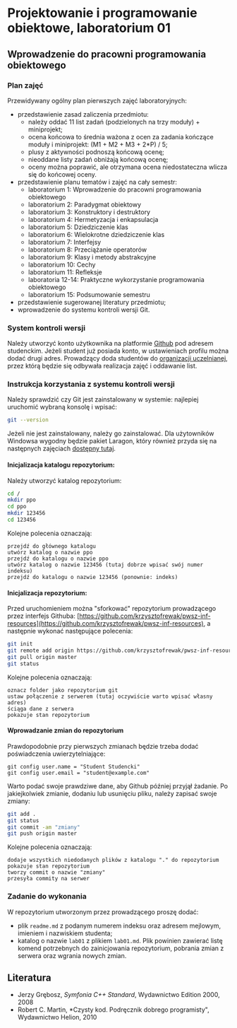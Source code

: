 # Projektowanie i programowanie obiektowe, laboratorium 01

## Wprowadzenie do pracowni programowania obiektowego

### Plan zajęć
Przewidywany ogólny plan pierwszych zajęć laboratoryjnych:
* przedstawienie zasad zaliczenia przedmiotu:
  * należy oddać 11 list zadań (podzielonych na trzy moduły) + miniprojekt;
  * ocena końcowa to średnia ważona z ocen za zadania kończące moduły i miniprojekt: (M1 + M2 + M3 + 2*P) / 5;
  * plusy z aktywności podnoszą końcową ocenę;
  * nieoddane listy zadań obniżają końcową ocenę;
  * oceny można poprawić, ale otrzymana ocena niedostateczna wlicza się do końcowej oceny.
* przedstawienie planu tematów i zajęć na cały semestr:
  * laboratorium 1: Wprowadzenie do pracowni programowania obiektowego 	
  * laboratorium 2: Paradygmat obiektowy 	
  * laboratorium 3: Konstruktory i destruktory 	
  * laboratorium 4: Hermetyzacja i enkapsulacja 	
  * laboratorium 5: Dziedziczenie klas 	
  * laboratorium 6: Wielokrotne dziedziczenie klas 	
  * laboratorium 7: Interfejsy 	
  * laboratorium 8: Przeciążanie operatorów 	
  * laboratorium 9: Klasy i metody abstrakcyjne 	
  * laboratorium 10: Cechy 	
  * laboratorium 11: Refleksje
  * laboratoria 12-14: Praktyczne wykorzystanie programowania obiektowego
  * laboratorium 15: Podsumowanie semestru
* przedstawienie sugerowanej literatury przedmiotu;
* wprowadzenie do systemu kontroli wersji Git.

### System kontroli wersji
Należy utworzyć konto użytkownika na platformie [Github](http://github.com/) pod adresem studenckim. Jeżeli student już posiada konto, w ustawieniach profilu można dodać drugi adres. Prowadzący doda studentów do [organizacji uczelnianej](https://github.com/pwsz-legnica), przez którą będzie się odbywała realizacja zajęć i oddawanie list.

### Instrukcja korzystania z systemu kontroli wersji
 Należy sprawdzić czy Git jest zainstalowany w systemie: najlepiej uruchomić wybraną konsolę i wpisać:
```bash
git --version
```
Jeżeli nie jest zainstalowany, należy go zainstalować. Dla użytowników Windowsa wygodny będzie pakiet Laragon, który również przyda się na następnych zajęciach [dostępny tutaj](https://sourceforge.net/projects/laragon/files/releases/4.0/laragon-full.exe).

#### Inicjalizacja katalogu repozytorium:
Należy utworzyć katalog repozytorium:
```bash
cd /
mkdir ppo
cd ppo
mkdir 123456
cd 123456
```

Kolejne polecenia oznaczają:
```
przejdź do głównego katalogu
utwórz katalog o nazwie ppo
przejdź do katalogu o nazwie ppo
utwórz katalog o nazwie 123456 (tutaj dobrze wpisać swój numer indeksu)
przejdź do katalogu o nazwie 123456 (ponownie: indeks)
```

#### Inicjalizacja repozytorium:
Przed uruchomieniem można "sforkować" repozytorium prowadzącego przez interfejs Githuba: [https://github.com/krzysztofrewak/pwsz-inf-resources](https://github.com/krzysztofrewak/pwsz-inf-resources), a następnie wykonać następujące polecenia:

```bash
git init
git remote add origin https://github.com/krzysztofrewak/pwsz-inf-resources.git
git pull origin master
git status
```

Kolejne polecenia oznaczają:
```
oznacz folder jako repozytorium git
ustaw połączenie z serwerem (tutaj oczywiście warto wpisać własny adres)
ściąga dane z serwera
pokazuje stan repozytorium
```

#### Wprowadzanie zmian do repozytorium
Prawdopodobnie przy pierwszych zmianach będzie trzeba dodać poświadczenia uwierzytelniające:
```
git config user.name = "Student Studencki"
git config user.email = "student@example.com"
```

Warto podać swoje prawdziwe dane, aby Github później przyjął żadanie. Po jakiejkolwiek zmianie, dodaniu lub usunięciu pliku, należy zapisać swoje zmiany: 
```bash
git add .
git status
git commit -am "zmiany"
git push origin master
```

Kolejne polecenia oznaczają:
```
dodaje wszystkich niedodanych plików z katalogu "." do repozytorium
pokazuje stan repozytorium
tworzy commit o nazwie "zmiany"
przesyła commity na serwer
```

### Zadanie do wykonania
W repozytorium utworzonym przez prowadzącego proszę dodać:
* plik `readme.md` z podanym numerem indeksu oraz adresem mejlowym, imieniem i nazwiskiem studenta;
* katalog o nazwie `lab01` z plikiem `lab01.md`. Plik powinien zawierać listę komend potrzebnych do zainicjowania repozytorium, pobrania zmian z serwera oraz wgrania nowych zmian.

## Literatura
* Jerzy Grębosz, *Symfonia C++ Standard*, Wydawnictwo Edition 2000, 2008
* Robert C. Martin, *Czysty kod. Podręcznik dobrego programisty", Wydawnictwo Helion, 2010 